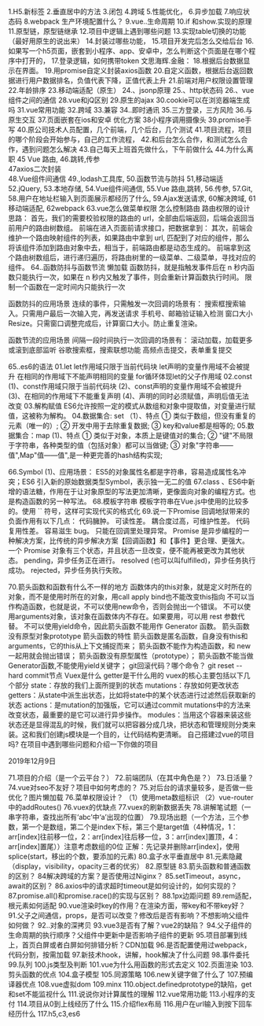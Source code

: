 1.H5.新标签
2.垂直居中的方法
3.闭包
4.跨域
5.性能优化，
6.异步加载
7.响应状态码
8.webpack 生产环境配置什么？
9.vue..生命周期
10.if 和show.实现的原理
11.原型链，原型链继承
12.项目中逻辑上遇到哪些问题
13.实现table切换的功能（最好用原生的说出来）
14.封装过哪些功能，
15.项目开发完后怎么交给后台
16.如果写一个h5页面，嵌套到小程序、app、安卓中，怎么判断这个页面是在哪个程序中打开的，
17.登录逻辑，如何携带token
文思海辉.金融：
18.根据后台数据显示在界面。
19.用promise自定义封装axios函数
20.自定义函数，根据后台返回数据进行用户数据排名，负值代表下降，正值代表上升
21.前端对用户权限设置管理
22.年龄排序
23.移动端适配（原生）
24.、jsonp原理
25.、http状态码
26.、vue组件之间的通信
28.vue和jQ区别
29.原生的ajax
30.cookie可以在浏览器端生成吗
31.vue常用功能
32.跨域
33.兼容
34..即时通讯
35.三方登录，三方风险
36.与原生交互
37.页面嵌套在ios和安卓
优化方案
38小程序调用摄像头
39.promise手写
40.原公司技术人员配置，几个前端，几个后台，几个测试
41.项目流程，项目的哪个阶段会开始参与，自己的工作流程，
42.和后台怎么合作，和测试怎么合作，遇到问题怎么解决
43.自己每天上班首先做什么，下午前做什么
44.为什么离职
45 Vue 路由,
46.跳转,传参  
47axios二次封装  
48.Vue组件间通信 
49.,lodash工具库,
50.函数节流与防抖
51,移动端适
52.jQuery,
53.本地存储,
54.Vue组件间通信, 
55.Vue 路由,跳转,
56.传参,
57.Git,
58.用户在地址栏输入到页面展示都经历了什么,
 59.Ajax发送请求,
60解决跨域,
61移动端适配,
62webpack
63.vue怎么做菜单权限  怎么控制路由
路由权限的设计思路：
首先，我们的需要校验权限的路由的 url，全部由后端返回，后端会返回当前用户的路由树数组。
前端在进入页面前请求接口，把数据拿到：
其次，前端会维护一个路由映射组件的列表，如果路由中拿到 url, 匹配到了对应的组件，那么将该组件添加到路由对象中去，相当于，前端路由都是动态生成的。
前端拿到这个路由树数组后，进行递归遍历，将路由树里的一级菜单、二级菜单，寻找对应的组件。
64..函数防抖与函数节流  懒加载
函数防抖，就是指触发事件后在 n 秒内函数只能执行一次，如果在 n 秒内又触发了事件，则会重新计算函数执行时间。
限制一个函数在一定时间内只能执行一次

函数防抖的应用场景
连续的事件，只需触发一次回调的场景有：
搜索框搜索输入。只需用户最后一次输入完，再发送请求
手机号、邮箱验证输入检测
窗口大小Resize。只需窗口调整完成后，计算窗口大小。防止重复渲染。

函数节流的应用场景
间隔一段时间执行一次回调的场景有：
滚动加载，加载更多或滚到底部监听
谷歌搜索框，搜索联想功能
高频点击提交，表单重复提交

65..es6的语法
01.let
let作用域只限于当前代码块
let声明的变量作用域不会被提升
在相同的作用域下不能声明相同的变量
for循环体现let的父子作用域
 02.const
(1)、const作用域只限于当前代码块
(2)、const声明的变量作用域不会被提升
(3)、在相同的作用域下不能重复声明
(4)、声明的同时必须赋值，声明后值无法改变
03.解构赋值
ES6允许按照一定的模式从数组和对象中提取值，对变量进行赋值，这被称为解构。
04.数据集合: set
（1）、特点
① 类似于数组，但没有重复的元素（唯一的）;
② 开发中用于去除重复数据;
③ key和value都是相等的;
05.数据集合：map
(1)、特点
① 类似于对象，本质上是键值对的集合;
② "键"不局限于字符串，各种类型的值（包括对象）都可以当做键;
③ 对象"字符串——值",Map"值——值",是一种更完善的hash结构实现;

66.Symbol
(1)、应用场景：
ES5的对象属性名都是字符串，容易造成属性名冲突；ES6 引入新的原始数据类型Symbol，表示独一无二的值
67.class
、ES6中新增的语法糖，作用在于让对象原型的写法更加清晰，更像面向对象的编程方式。也是构造函数的另一种写法。
68.模板字符串
模板字符串在Vue.js中使用的比较多的。使用 `` 符号，这样可实现代买的格式化
69.说一下Promise
回调地狱带来的负面作用有以下几点：
代码臃肿。
可读性差。
耦合度过高，可维护性差。
代码复用性差。
容易滋生 bug。
只能在回调里处理异常。
Promise 是异步编程的一种解决方案，比传统的异步解决方案【回调函数】和【事件】更合理、更强大。
一个 Promise 对象有三个状态，并且状态一旦改变，便不能再被更改为其他状态。
pending，异步任务正在进行。
resolved (也可以叫fulfilled)，异步任务执行成功。
rejected，异步任务执行失败。

70.箭头函数和函数有什么不一样的地方
函数体内的this对象，就是定义时所在的对象，而不是使用时所在的对象，用call apply bind也不能改变this指向
不可以当作构造函数，也就是说，不可以使用new命令，否则会抛出一个错误。
不可以使用arguments对象，该对象在函数体内不存在。如果要用，可以用 rest 参数代替。
不可以使用yield命令，因此箭头函数不能用作 Generator 函数。
箭头函数没有原型对象prototype
箭头函数的特性
箭头函数是匿名函数，自身没有this和arguments，它的this从上下文捕捉而来；
箭头函数不能作为构造函数，和 new 一起用就会抛出错误；
箭头函数没有原型属性（prototype）；
箭头函数不能当做Generator函数,不能使用yield关键字；
git回滚代码？哪个命令？
git reset --hard commit节点
Vuex是什么   getter是干什么用的
vuex的核心主要包括以下几个部分
state：存放的我们上面所提到的状态
mutations：存放如何更改状态
getters：从state中派生出状态，比如将state中的某个状态进行过滤然后获取新的状态
actions：是mutation的加强版，它可以通过commit mutations中的方法来改变状态，最重要的是它可以进行异步操作。
modules：当用这个容器来装这些状态还是显得混乱的时候，我们就可以把容器分成几块，把状态和管理规则分类来装。这和我们创建js模块是一个目的，让代码结构更清晰。
自己搭建过vue的项目吗?
在项目中遇到哪些问题和介绍一下你做的项目



2019年12月9日

71.项目的介绍（是一个云平台？）
72.前端团队（在其中角色是？）
73.日活量？
74.vue对seo不友好？项目中如何考虑的？
75.对后台的请求量较多，是否做一些优化？图片懒加载
76.菜单权限设计？
（1）使用meta数组标识
（2）vue-router中的addRoutes()
76.vuex的优缺点
77.vuex的刷新数据丢失
78.讲解笔试题（一串字符串，查找出所有‘abc’中‘a’出现的位置）
79.现场出题（一个方法，三个参数，第一个是数组，第二个是index下标，第三个是target值（4种情况，1：arr[index]往前移一位，2：arr[index]往后移一位，3：arr[index]置顶，4：arr[index]置尾））注意考虑数组的0位 正解：先记录并删除arr[index]，使用splice(start，移出的个数，要添加的元素)
80.盒子水平垂直居中
81.元素隐藏（display，visibility，opacity三者的优劣）
82.原型链
83.箭头函数和普通函数的区别？
84解决跨域的方案？是否使用过Niginx？
85.setTimeout，async，await的区别？
86.axios中的请求超时timeout是如何设计的，如何实现的？
87.promise.all()和promise.race()的实现与区别？
88.1px边距问题
89.rem适配，根元素如何适配
90.vue渲染时key的作用？在渲染方面，带key和不带key好？
91.父子之间通信，props，是否可以改变？修改后是否有影响？不想影响父组件如何做？
92..对象的深拷贝
93.vue3是否有了解？vue2的缺陷？
94.父子组件的生命周期的执行顺序？父组件中更新中是否影响子组件的更新
95.项目部署到线上，首页白屏或者白屏如何排错分析？CDN加载
96.是否配置使用过webpack，代码分割，按需加载
97.新技术hook，讲解，hook解决了什么问题
98.事件委托
99.队列
100.js类型及判断
101.vue为什么用函数的形式去定义
102.页面渲染
103.剪头函数的优点
104.盒子模型
105.同源策略
106.new关键字做了什么了
107.预编译器优点
108.vue虚拟dom
109.minx
110.object.definedprototype的缺陷，get和set不能监视什么
111.说说你对计算属性的理解
112.vue常用功能
113.小程序的支付
114.项目从0到上线经历了什么
115.介绍flex布局
116.用户在url输入到按下回车经历什么
117.h5,c3,es6